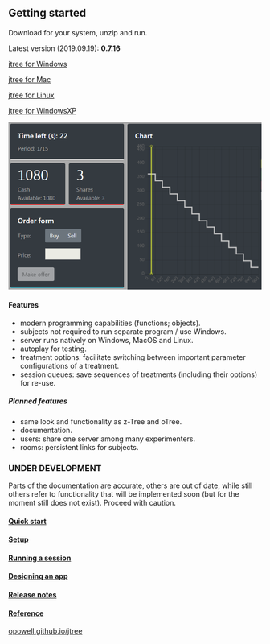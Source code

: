 ## Getting started
Download for your system, unzip and run.

Latest version (2019.09.19): **0.7.16**

<a href='https://github.com/opowell/jtree/releases/latest/download/jtree-0.7.16-win.zip'>jtree for Windows</a>

<a href='https://github.com/opowell/jtree/releases/latest/download/jtree-0.7.16-macos.zip'>jtree for Mac</a>

<a href='https://github.com/opowell/jtree/releases/latest/download/jtree-0.7.16-linux.zip'>jtree for Linux</a>

<a href='https://github.com/opowell/jtree/releases/latest/download/jtree-0.7.16-winxp.zip'>jtree for WindowsXP</a>

![](double-auction.png)

#### Features
- modern programming capabilities (functions; objects).
- subjects not required to run separate program / use Windows.
- server runs natively on Windows, MacOS and Linux.
- autoplay for testing.
- treatment options: facilitate switching between important parameter configurations of a treatment.
- session queues: save sequences of treatments (including their options) for re-use.

##### Planned features
- same look and functionality as z-Tree and oTree.
- documentation.
- users: share one server among many experimenters.
- rooms: persistent links for subjects.

### UNDER DEVELOPMENT
Parts of the documentation are accurate, others are out of date, while still others refer to functionality that will be implemented soon (but for the moment still does not exist). Proceed with caution.

#### <a href='https://opowell.github.io/jtree/reference/tutorial-1-quick-start.html'>Quick start</a>

#### <a href='https://opowell.github.io/jtree/reference/tutorial-2-setup.html'>Setup</a>

#### <a href='https://opowell.github.io/jtree/reference/tutorial-3-running-a-session.html'>Running a session</a>

#### <a href='https://opowell.github.io/jtree/reference/tutorial-4-designing-an-app.html'>Designing an app</a>

#### <a href='https://opowell.github.io/jtree/reference/tutorial-7-release-notes.html'>Release notes</a>

#### <a href='https://opowell.github.io/jtree/reference/index.html'>Reference</a>

<a href='https://opowell.github.io/jtree'>opowell.github.io/jtree</a>
